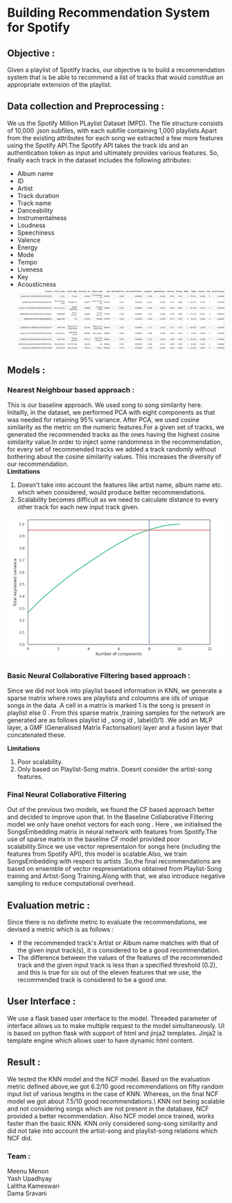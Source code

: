 # Building Recommendation System for Spotify
 ## Objective :
  Given a playlist of Spotify tracks, our objective is to build a recommendation system that is be able to recommend a list of tracks that would constitue an appropriate extension of the playlist.

 ## Data collection and Preprocessing : 
 We us the  Spotify Million PLaylist Dataset (MPD). The file structure consists of 10,000 .json subfiles, with each subfile containing 1,000 playlists.Apart from the existing attributes for each song we extracted a few more features using the Spotify API.The Spotify API takes the track ids and an authentication token as input and ultimately provides various features. So, finally each track in the dataset includes the following attributes:
 -  Album name
 -  ID
 -  Artist
 -  Track duration
 -  Track name
 -  Danceability
 -  Instrumentalness 
 -  Loudness
 -  Speechiness 
 -  Valence
 -  Energy
 -  Mode 
 -  Tempo
 -  Liveness 
 -  Key 
 -  Acousticness
 ![](images/data.png "Dataset")

 ## Models :
 
 ### Nearest Neighbour based approach  :
This is our baseline approach. We used song to song similarity here. Initailly, in the dataset, we performed PCA with eight components as that was needed for retaining 95% variance. After PCA, we used cosine similarity as the metric on the numeric features.For a given set of tracks, we generated the recommended tracks as the ones having the highest cosine similarity value.In order to inject some randomness in the recommendation, for every set of recommended tracks we added a track randomly without bothering about the cosine similarity values. This increases the diversity of our recommendation.\
**Limitations** 
1. Doesn't take into account the features like artist name, album name etc. which when considered, would produce better recommendations.
2. Scalability becomes difficult as we need to calculate distance to every other track for each new input track given.

![](images/pca.png "PCA ")




 ### Basic Neural Collaborative Filtering based approach :
 Since we did not look into playlist based information in KNN, we generate a sparse matrix  where rows are playlists and coloumns are ids of unique songs in the data .A cell in a matrix is marked 1 is the song is present in playlist else 0 . From this sparse matrix ,training samples for the network are generated are as follows playlist id , song id , label(0/1) .We add an MLP layer, a GMF (Generalised Matrix Factorisation) layer and a fusion layer that concatenated  these.
 

**Limitations** 
1. Poor scalability.
2. Only based on Playlist-Song matrix. Doesnt consider the artist-song features. 

### Final Neural Collaborative Filtering
Out of the previous two models, we found the CF based approach better and decided to improve upon that. In the Baseline Collaborative Filtering model we only have onehot vectors for each song . Here , we initialised the SongsEmbedding matrix in neural network with features from Spotify.The use of sparse matrix in the baseline CF model provided poor scalability.Since we use vector representaion for songs here (including the features from Spotify API), this model is scalable.Also, we train SongsEmbedding with respect to artists .So,the final recommendations are based on  ensemble of vector respresentations obtained from Playlist-Song training and Artist-Song Training.Along with that, we also introduce negative sampling to reduce computational overhead.

 ## Evaluation metric : 
 Since there is no definite metric to evaluate the recommendations, we devised a metric which is as follows :
 - If the recommended track's Artist or Album name matches with that of the given input track(s), it is considered to be a good recommendation.
 - The difference between the values of the features of the recommended track and the given input track is less than a specified threshold (0.2), and this is true for six out of the eleven features that we use, the recommended track is considered to be a good one.
 
## User Interface : 
We use a flask based user interface to the model. Threaded parameter of interface allows us to make multiple request to the model simultaneously. UI is based on python flask with support of html and jinja2 templates. Jinja2 is template engine which allows user to have dynamic html content.

## Result :
We tested the  KNN model and the NCF model. Based on the evaluation metric defined above,we got  6.2/10 good recommendations on fifty random input list of various lengths in the case of KNN. Whereas, on the final NCF model we got about 7.5/10 good recommendations.\\
KNN not being scalable and not considering songs which are not present in the database, NCF provided a better recommendation. Also NCF model once trained, works faster than the basic KNN. KNN only considered song-song similarity and did not take into account the artist-song and playlist-song relations which NCF did.

### Team :
Meenu Menon\
Yash Upadhyay\
Lalitha Kameswari\
Dama Sravani




